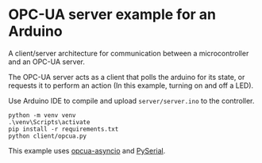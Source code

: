 # OPC-UA server example for an Arduino

A client/server architecture for communication between a microcontroller and an OPC-UA server.

The OPC-UA server acts as a client that polls the arduino for its state, or requests it to perform an action (In this example, turning on and off a LED).

Use Arduino IDE to compile and upload `server/server.ino` to the controller.

```
python -m venv venv
.\venv\Scripts\activate
pip install -r requirements.txt
python client/opcua.py
```

This example uses [opcua-asyncio](https://github.com/FreeOpcUa/opcua-asyncio/) and [PySerial](https://github.com/pyserial/pyserial).
